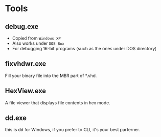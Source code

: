Tools
=====

## debug.exe
- Copied from `Windows XP`
- Also works under `DOS Box`
- For debugging 16-bit programs (such as the ones under DOS directory)

## fixvhdwr.exe
Fill your binary file into the MBR part of *.vhd.

## HexView.exe
A file viewer that displays file contents in hex mode.

## dd.exe
this is dd for Windows, if you prefer to CLI, it's your best parterner.